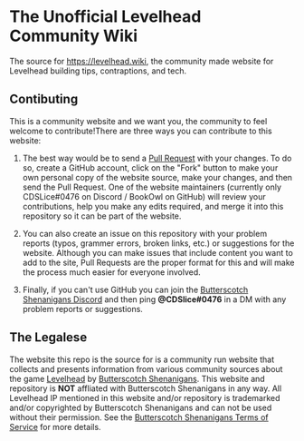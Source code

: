 ﻿# The Unofficial Levelhead Community Wiki

The source for https://levelhead.wiki, the community made website for Levelhead building tips, contraptions, and tech.

## Contibuting
This is a community website and we want you, the community to feel welcome to contribute!There are three ways you can contribute to this website:

1. The best way would be to send a [Pull Request](https://docs.github.com/en/free-pro-team@latest/github/collaborating-with-issues-and-pull-requests/about-pull-requests) with your changes. To do so, create a GitHub account, click on the "Fork" button to make your own personal copy of the website source, make your changes, and then send the Pull Request. One of the website maintainers (currently only CDSLice#0476 on Discord / BookOwl on GitHub) will review your contributions, help you make any edits required, and merge it into this repository so it can be part of the website.

2. You can also create an issue on this repository with your problem reports (typos, grammer errors, broken links, etc.) or suggestions for the website. Although you can make issues that include content you want to add to the site, Pull Requests are the proper format for this and will make the process much easier for everyone involved.

3. Finally, if you can't use GitHub you can join the [Butterscotch Shenanigans Discord](https://discord.gg/GKFCC8U) and then ping **@CDSlice#0476** in a DM with any problem reports or suggestions.

## The Legalese
The website this repo is the source for is a community run website that collects and presents information from various community sources about the game [Levelhead](https://www.bscotch.net/games/levelhead) by [Butterscotch Shenanigans](https://bscotch.net). This website and repository is **NOT** affliated with Butterscotch Shenanigans in any way. All Levelhead IP mentioned in this website and/or repository is trademarked and/or copyrighted by Butterscotch Shenanigans and can not be used without their permission. See the [Butterscotch Shenanigans Terms of Service](https://www.bscotch.net/terms) for more details.